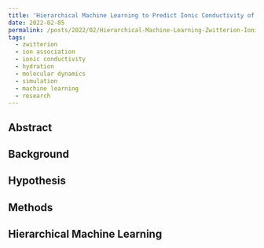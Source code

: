```yaml
---
title: 'Hierarchical Machine Learning to Predict Ionic Conductivity of Zwitterionic Hydrogels'
date: 2022-02-05
permalink: /posts/2022/02/Hierarchical-Machine-Learning-Zwitterion-Ionic-Conductivity/
tags:
  - zwitterion
  - ion association
  - ionic conductivity
  - hydration
  - molecular dynamics
  - simulation
  - machine learning
  - research
---
```


## Abstract


## Background


## Hypothesis


## Methods


## Hierarchical Machine Learning
